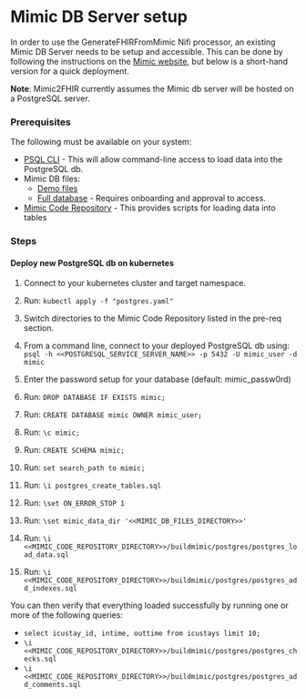 # Mimic DB Server setup

In order to use the GenerateFHIRFromMimic Nifi processor, an existing Mimic DB Server needs to be setup and accessible.  This can be done by following the instructions on the [Mimic website](https://mimic.physionet.org/), but below is a short-hand version for a quick deployment.

**Note**: Mimic2FHIR currently assumes the Mimic db server will be hosted on a PostgreSQL server.

### Prerequisites

The following must be available on your system:

- [PSQL CLI](https://www.postgresql.org/download/windows/) - This will allow command-line access to load data into the PostgreSQL db.
- Mimic DB files:
    * [Demo files](https://physionet.org/content/mimiciii-demo/1.4/) 
    * [Full database](https://mimic.physionet.org/gettingstarted/dbsetup/) - Requires onboarding and approval to access.
- [Mimic Code Repository](https://github.com/MIT-LCP/mimic-code) - This provides scripts for loading data into tables

### Steps

#### Deploy new PostgreSQL db on kubernetes
1. Connect to your kubernetes cluster and target namespace.
1. Run: `kubectl apply -f "postgres.yaml"`

1. Switch directories to the Mimic Code Repository listed in the pre-req section.
1. From a command line, connect to your deployed PostgreSQL db using: `psql -h <<POSTGRESQL_SERVICE_SERVER_NAME>> -p 5432 -U mimic_user -d mimic`
1. Enter the password setup for your database (default: mimic_passw0rd)
1. Run: `DROP DATABASE IF EXISTS mimic;`
1. Run: `CREATE DATABASE mimic OWNER mimic_user;`
1. Run: `\c mimic;`
1. Run: `CREATE SCHEMA mimic;`
1. Run: `set search_path to mimic;`
1. Run: `\i postgres_create_tables.sql`
1. Run: `\set ON_ERROR_STOP 1`
1. Run: `\set mimic_data_dir '<<MIMIC_DB_FILES_DIRECTORY>>'`
1. Run: `\i <<MIMIC_CODE_REPOSITORY_DIRECTORY>>/buildmimic/postgres/postgres_load_data.sql`
1. Run: `\i <<MIMIC_CODE_REPOSITORY_DIRECTORY>>/buildmimic/postgres/postgres_add_indexes.sql`

You can then verify that everything loaded successfully by running one or more of the following queries:
- `select icustay_id, intime, outtime from icustays limit 10;`
- `\i <<MIMIC_CODE_REPOSITORY_DIRECTORY>>/buildmimic/postgres/postgres_checks.sql`
- `\i <<MIMIC_CODE_REPOSITORY_DIRECTORY>>/buildmimic/postgres/postgres_add_comments.sql`